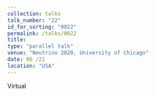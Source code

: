 ```yaml
---
collection: talks
talk_number: "22"
id_for_sorting: "0022"
permalink: /talks/0022
title:  
type: "parallel talk"
venue: "Neutrino 2020, University of Chicago"
date: 06 /21
location: "USA"
---
```


Virtual
